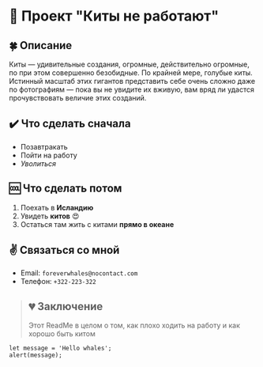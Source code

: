 # :whale: Проект "Киты не работают"

 ## :four_leaf_clover: Описание 

Киты — удивительные создания, огромные, действительно огромные, по при этом совершенно безобидные. По крайней мере, голубые киты. Истинный масштаб этих гигантов представить себе очень сложно даже по фотографиям — пока вы не увидите их вживую, вам вряд ли удастся прочувствовать величие этих созданий. 

## :heavy_check_mark: Что сделать сначала

* Позавтракать
* Пойти на работу
* *Уволиться*

## :cool: Что сделать потом

1. Поехать в **Исландию**
2. Увидеть **китов** :heart_eyes:
3. Остаться там жить с китами **прямо в океане**

## :v: Связаться со мной

* Email: `foreverwhales@nocontact.com`
* Телефон: `+322-223-322`


> ## :broken_heart: Заключение 
> Этот ReadMe в целом о том, как плохо ходить на работу и как хорошо быть китом


```
let message = 'Hello whales';
alert(message);
```